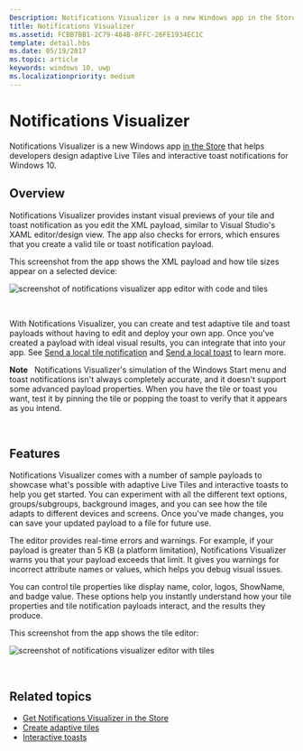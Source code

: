 ```yaml
---
Description: Notifications Visualizer is a new Windows app in the Store that helps developers design adaptive live tiles for Windows 10.
title: Notifications Visualizer
ms.assetid: FCBB7BB1-2C79-484B-8FFC-26FE1934EC1C
template: detail.hbs
ms.date: 05/19/2017
ms.topic: article
keywords: windows 10, uwp
ms.localizationpriority: medium
---
```

# Notifications Visualizer

 


Notifications Visualizer is a new Windows app [in the Store](https://www.microsoft.com/store/apps/notifications-visualizer/9nblggh5xsl1) that helps developers design adaptive Live Tiles and interactive toast notifications for Windows 10.


## Overview

Notifications Visualizer provides instant visual previews of your tile and toast notification as you edit the XML payload, similar to Visual Studio's XAML editor/design view. The app also checks for errors, which ensures that you create a valid tile or toast notification payload.

This screenshot from the app shows the XML payload and how tile sizes appear on a selected device:

![screenshot of notifications visualizer app editor with code and tiles](images/notif-visualizer-001.png)

 

With Notifications Visualizer, you can create and test adaptive tile and toast payloads without having to edit and deploy your own app. Once you've created a payload with ideal visual results, you can integrate that into your app. See [Send a local tile notification](sending-a-local-tile-notification.md) and [Send a local toast](send-local-toast.md) to learn more.

**Note**   Notifications Visualizer's simulation of the Windows Start menu and toast notifications isn't always completely accurate, and it doesn't support some advanced payload properties. When you have the tile or toast you want, test it by pinning the tile or popping the toast to verify that it appears as you intend.

 

## Features

Notifications Visualizer comes with a number of sample payloads to showcase what's possible with adaptive Live Tiles and interactive toasts to help you get started. You can experiment with all the different text options, groups/subgroups, background images, and you can see how the tile adapts to different devices and screens. Once you've made changes, you can save your updated payload to a file for future use.

The editor provides real-time errors and warnings. For example, if your payload is greater than 5 KB (a platform limitation), Notifications Visualizer warns you that your payload exceeds that limit. It gives you warnings for incorrect attribute names or values, which helps you debug visual issues.

You can control tile properties like display name, color, logos, ShowName, and badge value. These options help you instantly understand how your tile properties and tile notification payloads interact, and the results they produce.

This screenshot from the app shows the tile editor:

![screenshot of notifications visualizer editor with tiles](images/notif-visualizer-004.png)

 

## Related topics

* [Get Notifications Visualizer in the Store](https://www.microsoft.com/store/apps/notifications-visualizer/9nblggh5xsl1)
* [Create adaptive tiles](create-adaptive-tiles.md)
* [Interactive toasts](adaptive-interactive-toasts.md)
